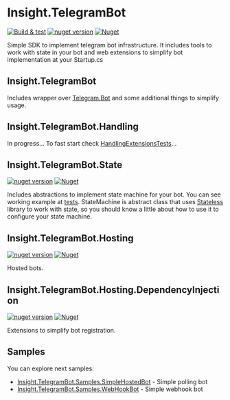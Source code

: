 # Insight.TelegramBot
[![Build & test](https://github.com/nazarovsa/Insight.TelegramBot/actions/workflows/dotnet.yml/badge.svg)](https://github.com/nazarovsa/Insight.TelegramBot/actions/workflows/dotnet.yml)
[![nuget version](https://img.shields.io/nuget/v/Insight.TelegramBot)](https://www.nuget.org/packages/Insight.TelegramBot/)
[![Nuget](https://img.shields.io/nuget/dt/Insight.TelegramBot?color=%2300000)](https://www.nuget.org/packages/Insight.TelegramBot/)

Simple SDK to implement telegram bot infrastructure. It includes tools to work with state in your bot and web extensions to simplify bot implementation at your Startup.cs

## Insight.TelegramBot
Includes wrapper over [Telegram.Bot](https://github.com/TelegramBots/Telegram.Bot) and some additional things to simplify usage.

## Insight.TelegramBot.Handling

In progress... To fast start check [HandlingExtensionsTests](https://github.com/nazarovsa/Insight.TelegramBot/blob/master/tests/Insight.TelegramBot.Tests/HandlingExtensionsTests.cs)...

## Insight.TelegramBot.State
[![nuget version](https://img.shields.io/nuget/v/Insight.TelegramBot.State)](https://www.nuget.org/packages/Insight.TelegramBot.State/)
[![Nuget](https://img.shields.io/nuget/dt/Insight.TelegramBot.State?color=%2300000)](https://www.nuget.org/packages/Insight.TelegramBot.State/)

Includes abstractions to implement state machine for your bot. You can see working example at [tests](https://github.com/nazarovsa/Insight.TelegramBot/blob/master/tests/Insight.TelegramBot.State.Tests/StateMachineTest.cs). 
StateMachine is abstract class that uses [Stateless](https://www.nuget.org/packages/stateless) library to work with state, so you should know a little about how to use it to configure your state machine.

## Insight.TelegramBot.Hosting
[![nuget version](https://img.shields.io/nuget/v/Insight.TelegramBot.Hosting)](https://www.nuget.org/packages/Insight.TelegramBot.Hosting/)
[![Nuget](https://img.shields.io/nuget/dt/Insight.TelegramBot.Hosting?color=%2300000)](https://www.nuget.org/packages/Insight.TelegramBot.Hosting/)

Hosted bots.

## Insight.TelegramBot.Hosting.DependencyInjection
[![nuget version](https://img.shields.io/nuget/v/Insight.TelegramBot.Hosting.DependencyInjection)](https://www.nuget.org/packages/Insight.TelegramBot.Hosting.DependencyInjection/)
[![Nuget](https://img.shields.io/nuget/dt/Insight.TelegramBot.Hosting.DependencyInjection?color=%2300000)](https://www.nuget.org/packages/Insight.TelegramBot.Hosting.DependencyInjection/)

Extensions to simplify bot registration.

Samples
------------------------
You can explore next samples:
* [Insight.TelegramBot.Samples.SimpleHostedBot](https://github.com/nazarovsa/Insight.TelegramBot/tree/master/samples/Insight.TelegramBot.Samples.SimpleHostedBot) - Simple polling bot
* [Insight.TelegramBot.Samples.WebHookBot](https://github.com/nazarovsa/Insight.TelegramBot/tree/master/samples/Insight.TelegramBot.Samples.WebHookBot) - Simple webhook bot
